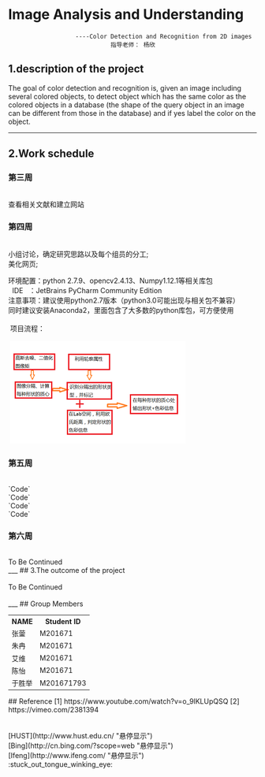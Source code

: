 # Image Analysis and Understanding    

                       ----Color Detection and Recognition from 2D images     
                                 指导老师： 杨欣     


## 1.description of the project
   The  goal  of  color  detection  and  recognition  is,  given  an  image  including  several 
colored  objects,  to  detect  object  which has the same  color  as  the colored  objects  in a 
database  (the shape of the  query object  in an image can be different from those in the 
database)  and if yes label  the  color  on the object.
***
## 2.Work schedule
### 第三周    
<br />
    查看相关文献和建立网站
<br />

### 第四周
<br />
 小组讨论，确定研究思路以及每个组员的分工;<br>
 美化网页;<br>   
   
   环境配置：python 2.7.9、opencv2.4.13、Numpy1.12.1等相关库包<br>
   IDE    ：JetBrains PyCharm Community Edition  <br>
   注意事项：建议使用python2.7版本（python3.0可能出现与相关包不兼容）<br>
	    同时建议安装Anaconda2，里面包含了大多数的python库包，可方便使用 <br>     
  项目流程：<br>    
  ![Image](https://github.com/HUST2016/HUST2016.github.io/blob/master/images/1.png)
<br />

### 第五周
<br />
`Code`<br>`Code`<br> `Code`<br>`Code`
<br />

### 第六周
<br />
   To Be Continued
<br />
___
## 3.The outcome of the project
<br />
<br />
   To Be Continued
<br />
<br />
___
## Group Members
<div>
    <table border="0">
      <tr>
        <th>NAME</th>
        <th>Student ID</th>
      </tr>
      <tr>
        <td>张蓥 </td>
        <td>M201671 </td>
      </tr>
      <tr>
        <td>朱冉 </td>
        <td>M201671 </td>
      </tr>
      <tr>
        <td>艾维 </td>
        <td>M201671 </td>
      </tr>
      <tr>
        <td>陈怡 </td>
        <td>M201671 </td>
      </tr>
      <tr>
        <td>于胜举 </td>
        <td>M201671793  </td>
      </tr>      
    </table>
</div>         
## Reference
  [1] https://www.youtube.com/watch?v=o_9lKLUpQSQ  
  [2] https://vimeo.com/2381394<br  >  
  <br>
  <br>
  [HUST](http://www.hust.edu.cn/  "悬停显示")<br>
  [Bing](http://cn.bing.com/?scope=web "悬停显示")<br>
  [Ifeng](http://www.ifeng.com/  "悬停显示")<br>
  :stuck_out_tongue_winking_eye: <br>
